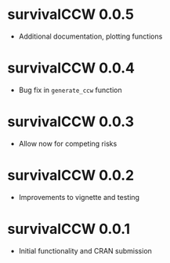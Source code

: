 # survivalCCW 0.0.5
* Additional documentation, plotting functions

# survivalCCW 0.0.4
* Bug fix in `generate_ccw` function

# survivalCCW 0.0.3
* Allow now for competing risks

# survivalCCW 0.0.2
* Improvements to vignette and testing

# survivalCCW 0.0.1
* Initial functionality and CRAN submission